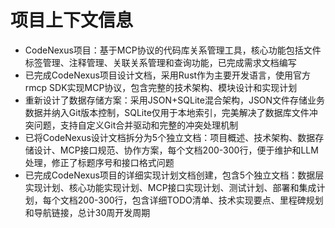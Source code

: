 # 项目上下文信息

- CodeNexus项目：基于MCP协议的代码库关系管理工具，核心功能包括文件标签管理、注释管理、关联关系管理和查询功能，已完成需求文档编写
- 已完成CodeNexus项目设计文档，采用Rust作为主要开发语言，使用官方rmcp SDK实现MCP协议，包含完整的技术架构、模块设计和实现计划
- 重新设计了数据存储方案：采用JSON+SQLite混合架构，JSON文件存储业务数据并纳入Git版本控制，SQLite仅用于本地索引，完美解决了数据库文件冲突问题，支持自定义Git合并驱动和完整的冲突处理机制
- 已将CodeNexus设计文档拆分为5个独立文档：项目概述、技术架构、数据存储设计、MCP接口规范、协作方案，每个文档200-300行，便于维护和LLM处理，修正了标题序号和接口格式问题
- 已完成CodeNexus项目的详细实现计划文档创建，包含5个独立文档：数据层实现计划、核心功能实现计划、MCP接口实现计划、测试计划、部署和集成计划，每个文档200-300行，包含详细TODO清单、技术实现要点、里程碑规划和导航链接，总计30周开发周期

